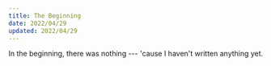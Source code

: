 ```yaml
---
title: The Beginning
date: 2022/04/29
updated: 2022/04/29
---
```


In the beginning, there was nothing --- 'cause I haven't written anything yet.

<!-- more -->
